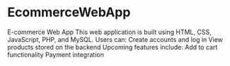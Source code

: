 # EcommerceWebApp
E-commerce Web App  This web application is built using HTML, CSS, JavaScript, PHP, and MySQL. Users can:  Create accounts and log in View products stored on the backend Upcoming features include:  Add to cart functionality Payment integration
